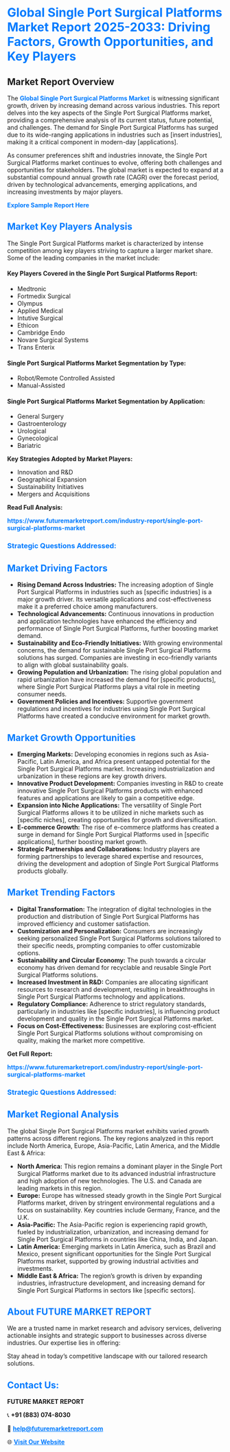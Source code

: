 <h1 style="color: #007BFF;">Global Single Port Surgical Platforms Market Report 2025-2033: Driving Factors, Growth Opportunities, and Key Players</h1>

<section id="overview">
<h2>Market Report Overview</h2>
<p>The <a href="https://www.futuremarketreport.com/industry-report/single-port-surgical-platforms-market" style="color: #007BFF; text-decoration: none;"><strong>Global Single Port Surgical Platforms Market</strong></a> is witnessing significant growth, driven by increasing demand across various industries. This report delves into the key aspects of the Single Port Surgical Platforms market, providing a comprehensive analysis of its current status, future potential, and challenges. The demand for Single Port Surgical Platforms has surged due to its wide-ranging applications in industries such as [insert industries], making it a critical component in modern-day [applications].</p>
<p>As consumer preferences shift and industries innovate, the Single Port Surgical Platforms market continues to evolve, offering both challenges and opportunities for stakeholders. The global market is expected to expand at a substantial compound annual growth rate (CAGR) over the forecast period, driven by technological advancements, emerging applications, and increasing investments by major players.</p>
</section>

<section id="overview">
<p><a href="https://www.futuremarketreport.com/request-sample/reportId=77312" style="color: #007BFF; text-decoration: none;"><strong>Explore Sample Report Here</strong></a></p>
</section>

<section id="key-players">
<h2 style="color: #007BFF;">Market Key Players Analysis</h2>
<p>The Single Port Surgical Platforms market is characterized by intense competition among key players striving to capture a larger market share. Some of the leading companies in the market include:</p>
<h4>Key Players Covered in the Single Port Surgical Platforms Report:</h4>
<ul><li>Medtronic</li><li>Fortmedix Surgical</li><li>Olympus</li><li>Applied Medical</li><li>Intutive Surgical</li><li>Ethicon</li><li>Cambridge Endo</li><li>Novare Surgical Systems</li><li>Trans Enterix</li></ul>
<h4>Single Port Surgical Platforms Market Segmentation by Type:</h4>
<ul><li>Robot/Remote Controlled Assisted</li><li>Manual-Assisted</li></ul>

<h4>Single Port Surgical Platforms Market Segmentation by Application:</h4>
<ul><li>General Surgery</li><li>Gastroenterology</li><li>Urological</li><li>Gynecological</li><li>Bariatric</li></ul>
<p><strong>Key Strategies Adopted by Market Players:</strong></p>
<ul>
<li>Innovation and R&D</li>
<li>Geographical Expansion</li>
<li>Sustainability Initiatives</li>
<li>Mergers and Acquisitions</li>
</ul>
</section>

<section>
<p><strong>Read Full Analysis: </strong></p><a href="https://www.futuremarketreport.com/industry-report/single-port-surgical-platforms-market" style="color: #007BFF; text-decoration: none;"><strong>https://www.futuremarketreport.com/industry-report/single-port-surgical-platforms-market</strong></a>
<h3 style="color: #007BFF;">Strategic Questions Addressed:</h3>
</section>

<section id="driving-factors">
<h2 style="color: #007BFF;">Market Driving Factors</h2>
<ul>
<li><strong>Rising Demand Across Industries:</strong> The increasing adoption of Single Port Surgical Platforms in industries such as [specific industries] is a major growth driver. Its versatile applications and cost-effectiveness make it a preferred choice among manufacturers.</li>
<li><strong>Technological Advancements:</strong> Continuous innovations in production and application technologies have enhanced the efficiency and performance of Single Port Surgical Platforms, further boosting market demand.</li>
<li><strong>Sustainability and Eco-Friendly Initiatives:</strong> With growing environmental concerns, the demand for sustainable Single Port Surgical Platforms solutions has surged. Companies are investing in eco-friendly variants to align with global sustainability goals.</li>
<li><strong>Growing Population and Urbanization:</strong> The rising global population and rapid urbanization have increased the demand for [specific products], where Single Port Surgical Platforms plays a vital role in meeting consumer needs.</li>
<li><strong>Government Policies and Incentives:</strong> Supportive government regulations and incentives for industries using Single Port Surgical Platforms have created a conducive environment for market growth.</li>
</ul>
</section>

<section id="growth-opportunities">
<h2 style="color: #007BFF;">Market Growth Opportunities</h2>
<ul>
<li><strong>Emerging Markets:</strong> Developing economies in regions such as Asia-Pacific, Latin America, and Africa present untapped potential for the Single Port Surgical Platforms market. Increasing industrialization and urbanization in these regions are key growth drivers.</li>
<li><strong>Innovative Product Development:</strong> Companies investing in R&D to create innovative Single Port Surgical Platforms products with enhanced features and applications are likely to gain a competitive edge.</li>
<li><strong>Expansion into Niche Applications:</strong> The versatility of Single Port Surgical Platforms allows it to be utilized in niche markets such as [specific niches], creating opportunities for growth and diversification.</li>
<li><strong>E-commerce Growth:</strong> The rise of e-commerce platforms has created a surge in demand for Single Port Surgical Platforms used in [specific applications], further boosting market growth.</li>
<li><strong>Strategic Partnerships and Collaborations:</strong> Industry players are forming partnerships to leverage shared expertise and resources, driving the development and adoption of Single Port Surgical Platforms products globally.</li>
</ul>
</section>

<section id="trending-factors">
<h2 style="color: #007BFF;">Market Trending Factors</h2>
<ul>
<li><strong>Digital Transformation:</strong> The integration of digital technologies in the production and distribution of Single Port Surgical Platforms has improved efficiency and customer satisfaction.</li>
<li><strong>Customization and Personalization:</strong> Consumers are increasingly seeking personalized Single Port Surgical Platforms solutions tailored to their specific needs, prompting companies to offer customizable options.</li>
<li><strong>Sustainability and Circular Economy:</strong> The push towards a circular economy has driven demand for recyclable and reusable Single Port Surgical Platforms solutions.</li>
<li><strong>Increased Investment in R&D:</strong> Companies are allocating significant resources to research and development, resulting in breakthroughs in Single Port Surgical Platforms technology and applications.</li>
<li><strong>Regulatory Compliance:</strong> Adherence to strict regulatory standards, particularly in industries like [specific industries], is influencing product development and quality in the Single Port Surgical Platforms market.</li>
<li><strong>Focus on Cost-Effectiveness:</strong> Businesses are exploring cost-efficient Single Port Surgical Platforms solutions without compromising on quality, making the market more competitive.</li>
</ul>
</section>

<section>
<p><strong>Get Full Report: </strong></p><a href="https://www.futuremarketreport.com/industry-report/single-port-surgical-platforms-market" style="color: #007BFF; text-decoration: none;"><strong>https://www.futuremarketreport.com/industry-report/single-port-surgical-platforms-market</strong></a>
<h3 style="color: #007BFF;">Strategic Questions Addressed:</h3>
</section>


<section id="regional-analysis">
<h2 style="color: #007BFF;">Market Regional Analysis</h2>
<p>The global Single Port Surgical Platforms market exhibits varied growth patterns across different regions. The key regions analyzed in this report include North America, Europe, Asia-Pacific, Latin America, and the Middle East & Africa:</p>
<ul>
<li><strong>North America:</strong> This region remains a dominant player in the Single Port Surgical Platforms market due to its advanced industrial infrastructure and high adoption of new technologies. The U.S. and Canada are leading markets in this region.</li>
<li><strong>Europe:</strong> Europe has witnessed steady growth in the Single Port Surgical Platforms market, driven by stringent environmental regulations and a focus on sustainability. Key countries include Germany, France, and the U.K.</li>
<li><strong>Asia-Pacific:</strong> The Asia-Pacific region is experiencing rapid growth, fueled by industrialization, urbanization, and increasing demand for Single Port Surgical Platforms in countries like China, India, and Japan.</li>
<li><strong>Latin America:</strong> Emerging markets in Latin America, such as Brazil and Mexico, present significant opportunities for the Single Port Surgical Platforms market, supported by growing industrial activities and investments.</li>
<li><strong>Middle East & Africa:</strong> The region’s growth is driven by expanding industries, infrastructure development, and increasing demand for Single Port Surgical Platforms in sectors like [specific sectors].</li>
</ul>
</section>

<footer>
<h2 style="color: #007BFF;">About FUTURE MARKET REPORT</h2>
<p>We are a trusted name in market research and advisory services, delivering actionable insights and strategic support to businesses across diverse industries. Our expertise lies in offering:</p>

<p>Stay ahead in today’s competitive landscape with our tailored research solutions.</p>

<h2 style="color: #007BFF;">Contact Us:</h2>
<p><strong>FUTURE MARKET REPORT</strong></p>
<p>📞 <strong>+91 (883) 074-8030</strong></p>
<p>📧 <strong><a href="mailto:help@futuremarketreport.com" style="color: #007BFF;">help@futuremarketreport.com</a></strong></p>
<p>🌐 <strong><a href="https://www.futuremarketreport.com/" style="color: #007BFF;">Visit Our Website</a></strong></p>
</footer>